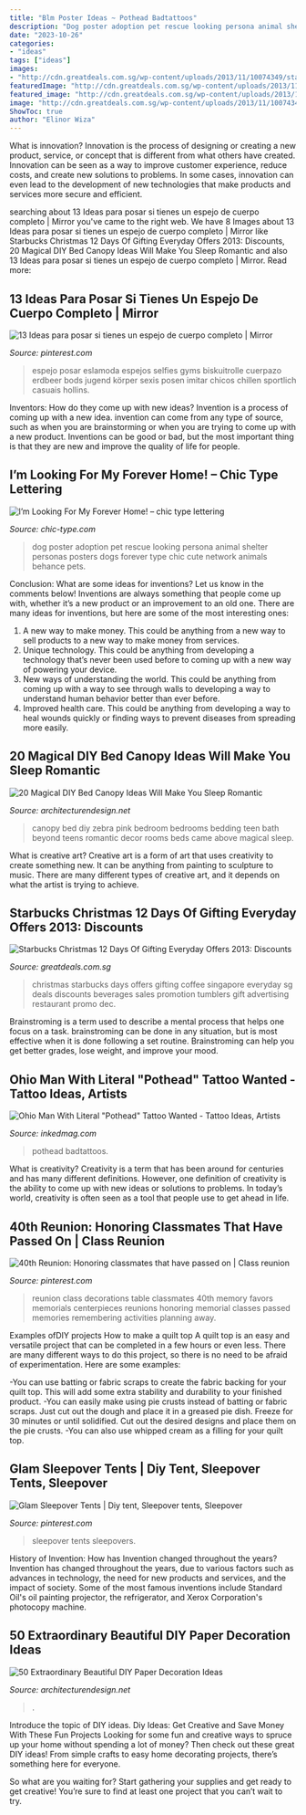 ```yaml
---
title: "Blm Poster Ideas ~ Pothead Badtattoos"
description: "Dog poster adoption pet rescue looking persona animal shelter personas posters dogs forever type chic cute network animals behance pets"
date: "2023-10-26"
categories:
- "ideas"
tags: ["ideas"]
images:
- "http://cdn.greatdeals.com.sg/wp-content/uploads/2013/11/10074349/starbucks-christmas-everyday-offers-2013.jpg"
featuredImage: "http://cdn.greatdeals.com.sg/wp-content/uploads/2013/11/10074349/starbucks-christmas-everyday-offers-2013.jpg"
featured_image: "http://cdn.greatdeals.com.sg/wp-content/uploads/2013/11/10074349/starbucks-christmas-everyday-offers-2013.jpg"
image: "http://cdn.greatdeals.com.sg/wp-content/uploads/2013/11/10074349/starbucks-christmas-everyday-offers-2013.jpg"
ShowToc: true
author: "Elinor Wiza"
---
```



What is innovation?
Innovation is the process of designing or creating a new product, service, or concept that is different from what others have created. Innovation can be seen as a way to improve customer experience, reduce costs, and create new solutions to problems. In some cases, innovation can even lead to the development of new technologies that make products and services more secure and efficient.

	

		
searching about 13 Ideas para posar si tienes un espejo de cuerpo completo | Mirror you've came to the right web. We have 8 Images about 13 Ideas para posar si tienes un espejo de cuerpo completo | Mirror like Starbucks Christmas 12 Days Of Gifting Everyday Offers 2013: Discounts, 20 Magical DIY Bed Canopy Ideas Will Make You Sleep Romantic and also 13 Ideas para posar si tienes un espejo de cuerpo completo | Mirror. Read more:
		
    
## 13 Ideas Para Posar Si Tienes Un Espejo De Cuerpo Completo | Mirror

<img loading=lazy src="https://i.pinimg.com/736x/f0/ec/4e/f0ec4ed73716ec845043378625312d99.jpg" onerror="this.onerror=null;this.src='https://tse3.mm.bing.net/th?id=OIP.EHshNIIqWAkxALXft31GVgHaOk&amp;pid=15.1';" alt="13 Ideas para posar si tienes un espejo de cuerpo completo | Mirror">

_Source: pinterest.com_

>espejo posar eslamoda espejos selfies gyms biskuitrolle cuerpazo erdbeer bods jugend körper sexis posen imitar chicos chillen sportlich casuais hollins. 

	

Inventors: How do they come up with new ideas?
Invention is a process of coming up with a new idea. invention can come from any type of source, such as when you are brainstorming or when you are trying to come up with a new product. Inventions can be good or bad, but the most important thing is that they are new and improve the quality of life for people.

    
## I’m Looking For My Forever Home! – Chic Type Lettering

<img loading=lazy src="http://chic-type.com/blog/wp-content/uploads/2014/03/edgar_poster_PRN.jpg" onerror="this.onerror=null;this.src='https://tse1.mm.bing.net/th?id=OIP.ZsA4ZsSdEbRYZznEjmEgUQHaM3&amp;pid=15.1';" alt="I’m Looking For My Forever Home! – chic type lettering">

_Source: chic-type.com_

>dog poster adoption pet rescue looking persona animal shelter personas posters dogs forever type chic cute network animals behance pets. 

	

Conclusion: What are some ideas for inventions? Let us know in the comments below!
Inventions are always something that people come up with, whether it’s a new product or an improvement to an old one. There are many ideas for inventions, but here are some of the most interesting ones:
1. A new way to make money. This could be anything from a new way to sell products to a new way to make money from services.
2. Unique technology. This could be anything from developing a technology that’s never been used before to coming up with a new way of powering your device.
3. New ways of understanding the world. This could be anything from coming up with a way to see through walls to developing a way to understand human behavior better than ever before. 
4. Improved health care. This could be anything from developing a way to heal wounds quickly or finding ways to prevent diseases from spreading more easily.

    
## 20 Magical DIY Bed Canopy Ideas Will Make You Sleep Romantic

<img loading=lazy src="http://cdn.architecturendesign.net/wp-content/uploads/2015/07/AD-DIY-Bed-Canopy-18.jpg" onerror="this.onerror=null;this.src='https://tse4.mm.bing.net/th?id=OIP.AKjCfW2kRfPpCNHvgzt2rgHaJ7&amp;pid=15.1';" alt="20 Magical DIY Bed Canopy Ideas Will Make You Sleep Romantic">

_Source: architecturendesign.net_

>canopy bed diy zebra pink bedroom bedrooms bedding teen bath beyond teens romantic decor rooms beds came above magical sleep. 

	

What is creative art?
Creative art is a form of art that uses creativity to create something new. It can be anything from painting to sculpture to music. There are many different types of creative art, and it depends on what the artist is trying to achieve.

    
## Starbucks Christmas 12 Days Of Gifting Everyday Offers 2013: Discounts

<img loading=lazy src="http://cdn.greatdeals.com.sg/wp-content/uploads/2013/11/10074349/starbucks-christmas-everyday-offers-2013.jpg" onerror="this.onerror=null;this.src='https://tse1.mm.bing.net/th?id=OIP.jVD-jmoUV_sBHKkL8exD2QHaKe&amp;pid=15.1';" alt="Starbucks Christmas 12 Days Of Gifting Everyday Offers 2013: Discounts">

_Source: greatdeals.com.sg_

>christmas starbucks days offers gifting coffee singapore everyday sg deals discounts beverages sales promotion tumblers gift advertising restaurant promo dec. 

	

Brainstroming is a term used to describe a mental process that helps one focus on a task. brainstroming can be done in any situation, but is most effective when it is done following a set routine. Brainstroming can help you get better grades, lose weight, and improve your mood.

    
## Ohio Man With Literal &quot;Pothead&quot; Tattoo Wanted - Tattoo Ideas, Artists

<img loading=lazy src="https://www.inkedmag.com/.image/t_share/MTY4ODEzOTA0ODU0NTI1MTI1/christopher-d.jpg" onerror="this.onerror=null;this.src='https://tse2.mm.bing.net/th?id=OIP.PHjGxlba4WHZxVCjOmmKhAHaKx&amp;pid=15.1';" alt="Ohio Man With Literal &quot;Pothead&quot; Tattoo Wanted - Tattoo Ideas, Artists">

_Source: inkedmag.com_

>pothead badtattoos. 

	

What is creativity?
Creativity is a term that has been around for centuries and has many different definitions. However, one definition of creativity is the ability to come up with new ideas or solutions to problems. In today’s world, creativity is often seen as a tool that people use to get ahead in life.

    
## 40th Reunion: Honoring Classmates That Have Passed On | Class Reunion

<img loading=lazy src="https://i.pinimg.com/736x/e5/62/5c/e5625c16b831f57d2e38294a17247caa--reunions.jpg" onerror="this.onerror=null;this.src='https://tse2.mm.bing.net/th?id=OIP.0ozmyNkVuqFV_ECGsUnvLwHaJ3&amp;pid=15.1';" alt="40th Reunion: Honoring classmates that have passed on | Class reunion">

_Source: pinterest.com_

>reunion class decorations table classmates 40th memory favors memorials centerpieces reunions honoring memorial classes passed memories remembering activities planning away. 

	

Examples ofDIY projects
How to make a quilt top
A quilt top is an easy and versatile project that can be completed in a few hours or even less. There are many different ways to do this project, so there is no need to be afraid of experimentation. Here are some examples: 

-You can use batting or fabric scraps to create the fabric backing for your quilt top. This will add some extra stability and durability to your finished product. 
-You can easily make using pie crusts instead of batting or fabric scraps. Just cut out the dough and place it in a greased pie dish. Freeze for 30 minutes or until solidified. Cut out the desired designs and place them on the pie crusts. 
-You can also use whipped cream as a filling for your quilt top.

    
## Glam Sleepover Tents | Diy Tent, Sleepover Tents, Sleepover

<img loading=lazy src="https://i.pinimg.com/736x/c9/03/7a/c9037a3065e2e95f110a33c688058f70.jpg" onerror="this.onerror=null;this.src='https://tse4.mm.bing.net/th?id=OIP.9UihzsQP10r9VW2f_2haOgHaJ3&amp;pid=15.1';" alt="Glam Sleepover Tents | Diy tent, Sleepover tents, Sleepover">

_Source: pinterest.com_

>sleepover tents sleepovers. 

	

History of Invention: How has Invention changed throughout the years?
Invention has changed throughout the years, due to various factors such as advances in technology, the need for new products and services, and the impact of society. Some of the most famous inventions include Standard Oil's oil painting projector, the refrigerator, and Xerox Corporation's photocopy machine.

    
## 50 Extraordinary Beautiful DIY Paper Decoration Ideas

<img loading=lazy src="https://cdn.architecturendesign.net/wp-content/uploads/2016/01/AD-Extraordinary-Beautiful-DIY-Paper-Decoration-Ideas-36.jpg" onerror="this.onerror=null;this.src='https://tse4.mm.bing.net/th?id=OIP.ZXogqIV7EgQuTIKogp1UsgHaKD&amp;pid=15.1';" alt="50 Extraordinary Beautiful DIY Paper Decoration Ideas">

_Source: architecturendesign.net_

>. 

	

Introduce the topic of DIY ideas.
Diy Ideas: Get Creative and Save Money With These Fun Projects
Looking for some fun and creative ways to spruce up your home without spending a lot of money? Then check out these great DIY ideas! From simple crafts to easy home decorating projects, there’s something here for everyone.

So what are you waiting for? Start gathering your supplies and get ready to get creative! You’re sure to find at least one project that you can’t wait to try.

